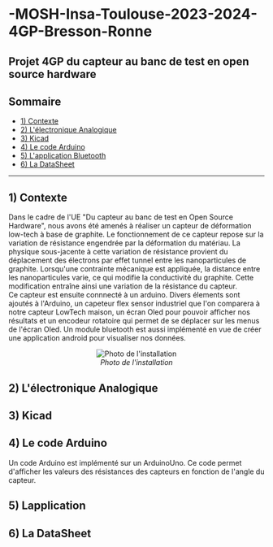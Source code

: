 # -MOSH-Insa-Toulouse-2023-2024-4GP-Bresson-Ronne

Projet 4GP du capteur au banc de test en open source hardware
---
## Sommaire
  - [1) Contexte](#1-contexte)
  - [2) L'électronique Analogique](#2-L'électroniqueAnalogique)
  - [3) Kicad](#3-kicad)
  - [4) Le code Arduino](#4-lecodeArduino)
  - [5) L'application Bluetooth ](#5-l'appli)
  - [6) La DataSheet ](#6-data)
---


## 1) Contexte
Dans le cadre de l'UE "Du capteur au banc de test en Open Source Hardware", nous avons été amenés à réaliser un capteur de déformation low-tech à base de graphite. Le fonctionnement de ce capteur repose sur la variation de résistance engendrée par la déformation du matériau. La physique sous-jacente à cette variation de résistance provient du déplacement des électrons par effet tunnel entre les nanoparticules de graphite. Lorsqu'une contrainte mécanique est appliquée, la distance entre les nanoparticules varie, ce qui modifie la conductivité du graphite. Cette modification entraîne ainsi une variation de la résistance du capteur.<br>
Ce capteur est ensuite connnecté à un arduino. Divers élements sont ajoutés à l'Arduino, un capeteur flex sensor industriel que l'on comparera à notre capteur LowTech maison, un écran Oled pour pouvoir afficher nos résultats et un encodeur rotatoire qui permet de se déplacer sur les menus de l'écran Oled. Un module bluetooth est aussi implémenté en vue de créer une application android pour visualiser nos données. 

<p align="center">
  <img src="https://github.com/MOSH-Insa-Toulouse/2023-2024-4GP-Bresson-Ronne/blob/main/Photos%20et%20images/Capture.jpg" alt="Photo de l'installation">
  <br>
  <i>Photo de l'installation</i>
</p>


## 2) L'électronique Analogique

## 3) Kicad

## 4) Le code Arduino

Un code Arduino est implémenté sur un ArduinoUno. Ce code permet d'afficher les valeurs des résistances des capteurs en fonction de l'angle du capteur. 

## 5) Lapplication 

## 6) La DataSheet 
